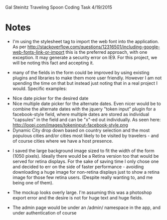Gal Steinitz
Traveling Spoon Coding Task
4/19/2015


Notes
=====

* I'm using the <link /> stylesheet tag to import the web font into the application. As per http://stackoverflow.com/questions/12316501/including-google-web-fonts-link-or-import this is the preferred approach, with one exception. It may generate a security error on IE9. For this project, we will be noting this fact and accepting it.

* many of the fields in the form could be improved by using existing plugins and libraries to make them more user friendly. However I am not spending the time on that but instead just noting that in a real project I would. Specific examples:

- Nice date picker for the desired date
- Nice multiple date picker for the alternate dates. Even nicer would be to combine the alternate dates with the jquery "token input" plugin for a facebook-style field, where multiple dates are stored as individual "capsules" in the field and can be "x"-ed out individually. As seen here: http://loopj.com/images/tokeninput-facebook-style.png
- Dynamic City drop down based on country selection and the most populous cities and/or cities most likely to be visited by travelers - and of course cities where we have a host presence.

* I saved the large background image sized to fit the width of the form (1050 pixels). Ideally there would be a Retina version too that would be served for retina displays. For the sake of saving time I only chose one and decided to err on the side of faster performance - avoiding downloading a huge image for non-retina displays just to show a retina image for those few retina users. (Despite really wanting to, and me being one of them).

* The mockup looks overly large. I'm assuming this was a photoshop export error and the desire is not for huge text and huge fields.

* The admin page would be under an /admin/ namespace in the app, and under authentication of course